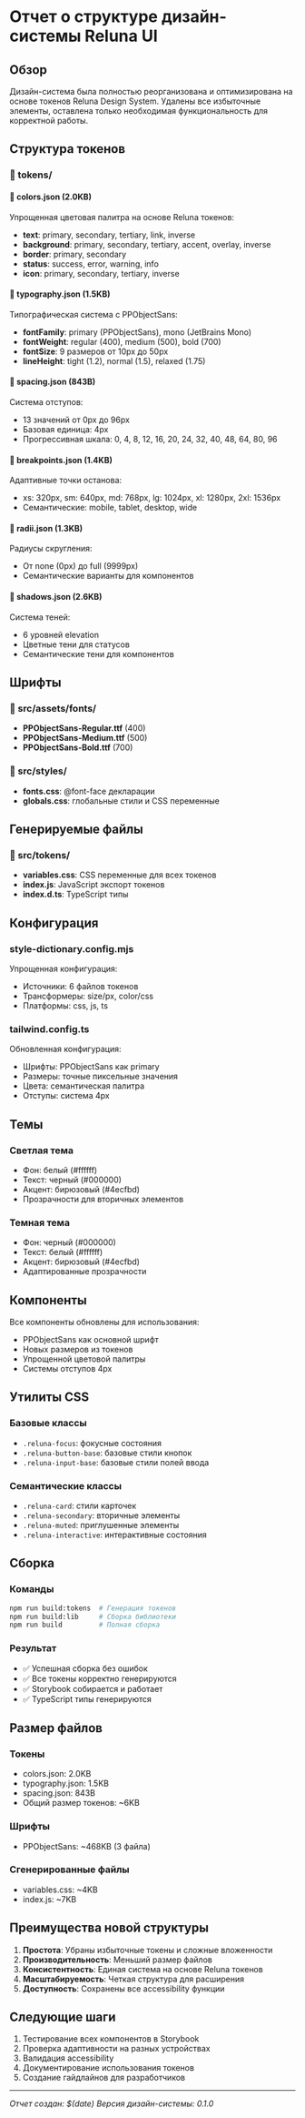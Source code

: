 # Отчет о структуре дизайн-системы Reluna UI

## Обзор

Дизайн-система была полностью реорганизована и оптимизирована на основе токенов Reluna Design System. Удалены все избыточные элементы, оставлена только необходимая функциональность для корректной работы.

## Структура токенов

### 📁 tokens/

#### 🎨 colors.json (2.0KB)
Упрощенная цветовая палитра на основе Reluna токенов:
- **text**: primary, secondary, tertiary, link, inverse
- **background**: primary, secondary, tertiary, accent, overlay, inverse  
- **border**: primary, secondary
- **status**: success, error, warning, info
- **icon**: primary, secondary, tertiary, inverse

#### 📝 typography.json (1.5KB)
Типографическая система с PPObjectSans:
- **fontFamily**: primary (PPObjectSans), mono (JetBrains Mono)
- **fontWeight**: regular (400), medium (500), bold (700)
- **fontSize**: 9 размеров от 10px до 50px
- **lineHeight**: tight (1.2), normal (1.5), relaxed (1.75)

#### 📏 spacing.json (843B)
Система отступов:
- 13 значений от 0px до 96px
- Базовая единица: 4px
- Прогрессивная шкала: 0, 4, 8, 12, 16, 20, 24, 32, 40, 48, 64, 80, 96

#### 📱 breakpoints.json (1.4KB)
Адаптивные точки останова:
- xs: 320px, sm: 640px, md: 768px, lg: 1024px, xl: 1280px, 2xl: 1536px
- Семантические: mobile, tablet, desktop, wide

#### 🔄 radii.json (1.3KB)
Радиусы скругления:
- От none (0px) до full (9999px)
- Семантические варианты для компонентов

#### 🌟 shadows.json (2.6KB)
Система теней:
- 6 уровней elevation
- Цветные тени для статусов
- Семантические тени для компонентов

## Шрифты

### 📁 src/assets/fonts/
- **PPObjectSans-Regular.ttf** (400)
- **PPObjectSans-Medium.ttf** (500)  
- **PPObjectSans-Bold.ttf** (700)

### 📁 src/styles/
- **fonts.css**: @font-face декларации
- **globals.css**: глобальные стили и CSS переменные

## Генерируемые файлы

### 📁 src/tokens/
- **variables.css**: CSS переменные для всех токенов
- **index.js**: JavaScript экспорт токенов
- **index.d.ts**: TypeScript типы

## Конфигурация

### style-dictionary.config.mjs
Упрощенная конфигурация:
- Источники: 6 файлов токенов
- Трансформеры: size/px, color/css
- Платформы: css, js, ts

### tailwind.config.ts
Обновленная конфигурация:
- Шрифты: PPObjectSans как primary
- Размеры: точные пиксельные значения
- Цвета: семантическая палитра
- Отступы: система 4px

## Темы

### Светлая тема
- Фон: белый (#ffffff)
- Текст: черный (#000000)
- Акцент: бирюзовый (#4ecfbd)
- Прозрачности для вторичных элементов

### Темная тема
- Фон: черный (#000000)
- Текст: белый (#ffffff)
- Акцент: бирюзовый (#4ecfbd)
- Адаптированные прозрачности

## Компоненты

Все компоненты обновлены для использования:
- PPObjectSans как основной шрифт
- Новых размеров из токенов
- Упрощенной цветовой палитры
- Системы отступов 4px

## Утилиты CSS

### Базовые классы
- `.reluna-focus`: фокусные состояния
- `.reluna-button-base`: базовые стили кнопок
- `.reluna-input-base`: базовые стили полей ввода

### Семантические классы
- `.reluna-card`: стили карточек
- `.reluna-secondary`: вторичные элементы
- `.reluna-muted`: приглушенные элементы
- `.reluna-interactive`: интерактивные состояния

## Сборка

### Команды
```bash
npm run build:tokens  # Генерация токенов
npm run build:lib     # Сборка библиотеки
npm run build         # Полная сборка
```

### Результат
- ✅ Успешная сборка без ошибок
- ✅ Все токены корректно генерируются
- ✅ Storybook собирается и работает
- ✅ TypeScript типы генерируются

## Размер файлов

### Токены
- colors.json: 2.0KB
- typography.json: 1.5KB  
- spacing.json: 843B
- Общий размер токенов: ~6KB

### Шрифты
- PPObjectSans: ~468KB (3 файла)

### Сгенерированные файлы
- variables.css: ~4KB
- index.js: ~7KB

## Преимущества новой структуры

1. **Простота**: Убраны избыточные токены и сложные вложенности
2. **Производительность**: Меньший размер файлов
3. **Консистентность**: Единая система на основе Reluna токенов
4. **Масштабируемость**: Четкая структура для расширения
5. **Доступность**: Сохранены все accessibility функции

## Следующие шаги

1. Тестирование всех компонентов в Storybook
2. Проверка адаптивности на разных устройствах
3. Валидация accessibility
4. Документирование использования токенов
5. Создание гайдлайнов для разработчиков

---

*Отчет создан: $(date)*
*Версия дизайн-системы: 0.1.0* 